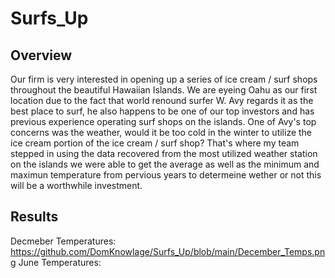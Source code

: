 # Surfs_Up

## Overview ##
  Our firm is very interested in opening up a series of ice cream / surf shops throughout the beautiful Hawaiian Islands. We are eyeing Oahu as our first location due to the fact that world renound surfer W. Avy regards it as the best place to surf, he also happens to be one of our top investors and has previous experience operating surf shops on the islands. One of Avy's top concerns was the weather, would it be too cold in the winter to utilize the ice cream portion of the ice cream / surf shop? That's where my team stepped in using the data recovered from the most utilized weather station on the islands we were able to get the average as well as the minimum and maximun temperature from pervious years to determeine wether or not this will be a worthwhile investment.
  
  ## Results ##
  Decmeber Temperatures: https://github.com/DomKnowlage/Surfs_Up/blob/main/December_Temps.png
  June Temperatures: 
